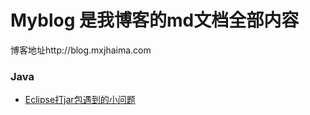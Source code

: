 # Myblog 是我博客的md文档全部内容
博客地址http://blog.mxjhaima.com

### Java
- [Eclipse打jar包遇到的小问题](https://github.com/reflyhight/myBlog/blob/master/java/Eclipse%E6%89%93jar%E5%8C%85%E9%81%87%E5%88%B0%E7%9A%84%E5%B0%8F%E9%97%AE%E9%A2%98.md)
